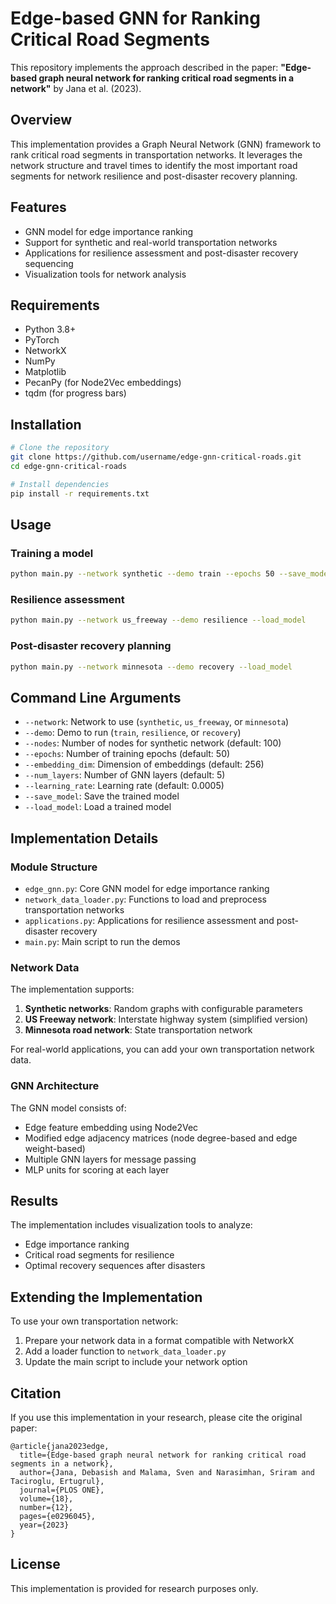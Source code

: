 # Edge-based GNN for Ranking Critical Road Segments

This repository implements the approach described in the paper:
**"Edge-based graph neural network for ranking critical road segments in a network"** by Jana et al. (2023).

## Overview

This implementation provides a Graph Neural Network (GNN) framework to rank critical road segments in transportation networks. It leverages the network structure and travel times to identify the most important road segments for network resilience and post-disaster recovery planning.

## Features

- GNN model for edge importance ranking
- Support for synthetic and real-world transportation networks
- Applications for resilience assessment and post-disaster recovery sequencing
- Visualization tools for network analysis

## Requirements

- Python 3.8+
- PyTorch
- NetworkX
- NumPy
- Matplotlib
- PecanPy (for Node2Vec embeddings)
- tqdm (for progress bars)

## Installation

```bash
# Clone the repository
git clone https://github.com/username/edge-gnn-critical-roads.git
cd edge-gnn-critical-roads

# Install dependencies
pip install -r requirements.txt
```

## Usage

### Training a model

```bash
python main.py --network synthetic --demo train --epochs 50 --save_model
```

### Resilience assessment

```bash
python main.py --network us_freeway --demo resilience --load_model
```

### Post-disaster recovery planning

```bash
python main.py --network minnesota --demo recovery --load_model
```

## Command Line Arguments

- `--network`: Network to use (`synthetic`, `us_freeway`, or `minnesota`)
- `--demo`: Demo to run (`train`, `resilience`, or `recovery`)
- `--nodes`: Number of nodes for synthetic network (default: 100)
- `--epochs`: Number of training epochs (default: 50)
- `--embedding_dim`: Dimension of embeddings (default: 256)
- `--num_layers`: Number of GNN layers (default: 5)
- `--learning_rate`: Learning rate (default: 0.0005)
- `--save_model`: Save the trained model
- `--load_model`: Load a trained model

## Implementation Details

### Module Structure

- `edge_gnn.py`: Core GNN model for edge importance ranking
- `network_data_loader.py`: Functions to load and preprocess transportation networks
- `applications.py`: Applications for resilience assessment and post-disaster recovery
- `main.py`: Main script to run the demos

### Network Data

The implementation supports:

1. **Synthetic networks**: Random graphs with configurable parameters
2. **US Freeway network**: Interstate highway system (simplified version)
3. **Minnesota road network**: State transportation network

For real-world applications, you can add your own transportation network data.

### GNN Architecture

The GNN model consists of:

- Edge feature embedding using Node2Vec
- Modified edge adjacency matrices (node degree-based and edge weight-based)
- Multiple GNN layers for message passing
- MLP units for scoring at each layer

## Results

The implementation includes visualization tools to analyze:

- Edge importance ranking
- Critical road segments for resilience
- Optimal recovery sequences after disasters

## Extending the Implementation

To use your own transportation network:

1. Prepare your network data in a format compatible with NetworkX
2. Add a loader function to `network_data_loader.py`
3. Update the main script to include your network option

## Citation

If you use this implementation in your research, please cite the original paper:

```
@article{jana2023edge,
  title={Edge-based graph neural network for ranking critical road segments in a network},
  author={Jana, Debasish and Malama, Sven and Narasimhan, Sriram and Taciroglu, Ertugrul},
  journal={PLOS ONE},
  volume={18},
  number={12},
  pages={e0296045},
  year={2023}
}
```

## License

This implementation is provided for research purposes only.